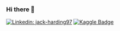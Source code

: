 ### Hi there 👋

[![Linkedin: jack-harding97](https://img.shields.io/badge/-Jack%20Harding-blue?style=flat-square&logo=Linkedin&logoColor=white&link=https://www.linkedin.com/in/jack-harding97/)](https://www.linkedin.com/in/jack-harding97/)
[![Kaggle Badge](https://img.shields.io/badge/-jackharding-teal?style=flat&logo=kaggle&logoColor=deepblue&link=https://www.kaggle.com/jackharding)](https://www.kaggle.com/jackharding)
